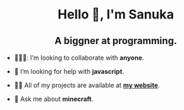 <h1 align="center">Hello 👋, I'm Sanuka</h1>
<h2 align="center">A biggner at programming.</h2>

- 🧑‍🤝‍🧑: I’m looking to collaborate with **anyone**.

- 🤝 I’m looking for help with **javascript**.

- 👨‍💻 All of my projects are available at **<a href="https://itzsanuka.great-site.net/" targe="blank">my website</a>**.

- 💬 Ask me about **minecraft**.

<!---
ItzSanuka/ItzSanuka is a ✨ special ✨ repository because its `README.md` (this file) appears on your GitHub profile.
You can click the Preview link to take a look at your changes.
--->
